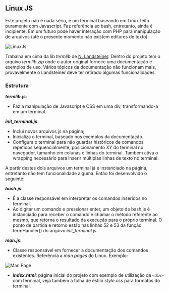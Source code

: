 ## Linux JS
Este projeto não é nada sério, é um terminal baseando em Linux feito puramente com Javascript. Faz referência ao bash, entretanto, ainda é incipiente. Em um futuro pode haver interação com PHP para manipulação de arquivos (até o presente momento não existem editores de texto).

![LinuxJs](http://img195.imageshack.us/img195/4743/linuxjs.png)

Trabalha em cima da lib *termlib* de [N. Landsteiner](http://www.masswerk.at/termlib/ "N.Landsteiner"). Dentro do projeto tem o arquivo *termlib.zip* onde o autor original fornece uma documentação e exemplos de uso. Vários tópicos da documentação não funcionam mais, provavelmente o Landsteiner deve ter retirado algumas funcionalidades.

### Estrutura
***termlib.js***:

 - Faz a manipulação de Javascript e CSS em uma div, transformando-a em um terminal.

***init_terminal.js***:
 
 - Inclui novos arquivos js na página;
 - Inicializa o terminal, baseado nos exemplos da documentação.
 - Configura o terminal para não guardar históricos de comandos repetidos sequencialmente, posicionamento XY do terminal no navegador, tamanho em colunas e linhas do terminal. Também ativa o wrapping necessário para inserir múltiplas linhas de texto no terminal.

A partir destes dois arquivos um terminal já é instanciado na página, entretanto não tem funcionalidade alguma. Então foi desenvolvido o seguinte:

***bash.js***:

 - É a classe responsável em interpretar os comandos inseridos no terminal.
 - Ao digitar um comando e pressionar enter, um objeto de bash.js é instanciado para receber o comando e chamar o método referente ao mesmo, que retorna o resultado da execução para o próprio terminal. O ponto de partida e retorno estão nas linhas 52 e 53 da função termHandler() do arquivo *init_terminal.js*.

***man.js***:

 - Classe responsável em fornecer a documentação dos comandos existentes. Referência a *man pages* do Linux. Exemplo:

 ![Man Page](http://img401.imageshack.us/img401/6509/manexemplo.png)

 - ***index.html***: página inicial do projeto com exemplo de utilização da `<div>` com terminal, veja também a folha de estilo *style.css* para formatos do terminal.
